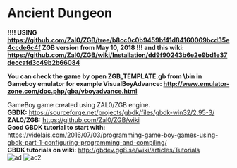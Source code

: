 # Ancient Dungeon
**!!!! USING https://github.com/Zal0/ZGB/tree/b8cc0c0b9459bf41d84160069bcd35e4ccde6c4f ZGB version from May 10, 2018 !!! and this wiki: https://github.com/Zal0/ZGB/wiki/Installation/dd9f90243b6e2e9bd1e37deccafd3c49b2b66084 <br/>**

**You can check the game by open ZGB_TEMPLATE.gb from \bin in Gameboy emulator for example VisualBoyAdvance: http://www.emulator-zone.com/doc.php/gba/vboyadvance.html <br/>**

GameBoy game created using ZAL0/ZGB engine.<br/>
**GBDK:** https://sourceforge.net/projects/gbdk/files/gbdk-win32/2.95-3/ <br/>
**ZAL0/ZGB:** https://github.com/Zal0/ZGB/wiki <br/>
**Good GBDK tutorial to start with:** https://videlais.com/2016/07/03/programming-game-boy-games-using-gbdk-part-1-configuring-programming-and-compiling/ <br/>
**GBDK tutorials on wiki:** http://gbdev.gg8.se/wiki/articles/Tutorials <br/>
![ad](https://user-images.githubusercontent.com/18172067/42843522-9e682180-8a10-11e8-985e-975dd84c385d.JPG)
![ac2](https://user-images.githubusercontent.com/18172067/42843556-bc9c3416-8a10-11e8-8f51-9fa6917732a5.JPG)
